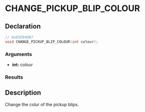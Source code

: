 # CHANGE_PICKUP_BLIP_COLOUR

## Declaration
```cpp
// 0x65D949B7
void CHANGE_PICKUP_BLIP_COLOUR(int colour);
```

### Arguments
- **int:** colour

### Results

## Description
Change the colur of the pickup blips.